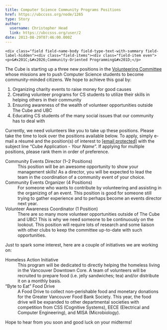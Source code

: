 ```yaml
---
title: Computer Science Community Programs Positions 
href: https://ubccsss.org/node/1265
type: Story
author:
  username: Christopher Head
  link: https://ubccsss.org/user/2
date: 2013-08-29T07:46:00.000Z
---
```



    <div class="field field-name-body field-type-text-with-summary field-label-hidden"><div class="field-items"><div class="field-item even"><p>&#x201C;&#x2026;Community-Oriented Programming&#x201D;</p>
<p>The Cube is starting up a three new positions in the <a href="/club/about/volunteer">Volunteering Committee</a> whose missions are to push Computer Science students to become community-minded citizens. We hope to achieve this goal by:</p>
<ol>
<li>Organizing charity events to raise money for good causes</li>
<li>Creating volunteer programs for CS students to utilize their skills in helping others in their community</li>
<li>Ensuring awareness of the wealth of volunteer opportunities outside The Cube and UBC</li>
<li>Educating CS students of the many social issues that our community has to deal with</li>
</ol>
<p>Currently, we need volunteers like you to take up these positions. Please take the time to look over the positions available below. To apply, simply e-mail a r&#xE9;sum&#xE9; and the position(s) of interest to <a href="/cdn-cgi/l/email-protection#eb9d9b9dab9f838e889e898ec5888a"><span class="__cf_email__" data-cfemail="ef999f99af9b878a8c9a8d8ac18c8e">[email&#xA0;protected]</span></a> with the subject line &#x201C;Cube Application - <i>Your Name</i>&#x201D;. If applying for multiple positions, please rank them in order of preference.</p>
<dl>
<dt>Community Events Director (1&#x2013;2 Positions)</dt>
<dd>This position will be an awesome opportunity to show your management skills! As a director, you will be expected to lead the team in the coordination of a community event of your choice.</dd>
<dt>Community Events Organizer (4 Positions)</dt>
<dd>For someone who wants to contribute by volunteering and assisting in the organizing of an event. This position is good for someone still trying to gather experience and to perhaps become an events director next year.</dd>
<dt>Volunteer Awareness Coordinator (1 Position)</dt>
<dd>There are so many more volunteer opportunities outside of The Cube and UBC! This is why we need someone to be continuously on the lookout. This position will require lots of research and some liaison with other clubs to keep the committee up-to-date with such opportunities.</dd>
</dl>
<p>Just to spark some interest, here are a couple of initiatives we are working on:</p>
<dl>
<dt>Homeless Action Initiative</dt>
<dd>This program will be dedicated to directly helping the homeless living in the Vancouver Downtown Core. A team of volunteers will be recruited to prepare food (i.e. jelly sandwiches; tea) and/or distribute it on a monthly basis.</dd>
<dt>&#x201C;Byte to Eat&#x201D; Food Drive</dt>
<dd>A Food Drive to collect non-perishable food and monetary donations for the Greater Vancouver Food Bank Society. This year, the food drive will be expanded to other departmental societies with competition from CSS (Cognitive Systems), EECE (Electrical and Computer Engineering), and MISA (Microbiology).</dd>
</dl>
<p>Hope to hear from you soon and good luck on your midterms!</p>
</div></div></div>    <footer>
          </footer>
    